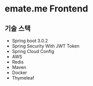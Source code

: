 # emate.me Frontend
## 기술 스택
- Spring boot 3.0.2
- Spring Security With JWT Token
- Spring Cloud Config
- AWS
- Redis
- Maven
- Docker
- Thymeleaf
